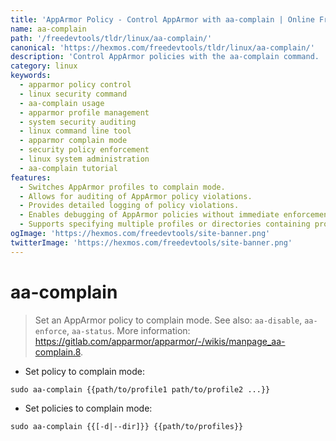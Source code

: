 ```yaml
---
title: 'AppArmor Policy - Control AppArmor with aa-complain | Online Free DevTools by Hexmos'
name: aa-complain
path: '/freedevtools/tldr/linux/aa-complain/'
canonical: 'https://hexmos.com/freedevtools/tldr/linux/aa-complain/'
description: 'Control AppArmor policies with the aa-complain command.  Easily switch AppArmor profiles to complain mode for security auditing and debugging. Free online tool, no registration required.'
category: linux
keywords:
  - apparmor policy control
  - linux security command
  - aa-complain usage
  - apparmor profile management
  - system security auditing
  - linux command line tool
  - apparmor complain mode
  - security policy enforcement
  - linux system administration
  - aa-complain tutorial
features:
  - Switches AppArmor profiles to complain mode.
  - Allows for auditing of AppArmor policy violations.
  - Provides detailed logging of policy violations.
  - Enables debugging of AppArmor policies without immediate enforcement.
  - Supports specifying multiple profiles or directories containing profiles.
ogImage: 'https://hexmos.com/freedevtools/site-banner.png'
twitterImage: 'https://hexmos.com/freedevtools/site-banner.png'
---
```


# aa-complain

> Set an AppArmor policy to complain mode.
> See also: `aa-disable`, `aa-enforce`, `aa-status`.
> More information: <https://gitlab.com/apparmor/apparmor/-/wikis/manpage_aa-complain.8>.

- Set policy to complain mode:

`sudo aa-complain {{path/to/profile1 path/to/profile2 ...}}`

- Set policies to complain mode:

`sudo aa-complain {{[-d|--dir]}} {{path/to/profiles}}`

